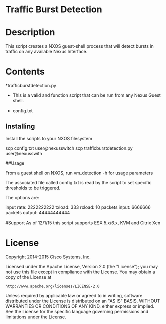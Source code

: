 Traffic Burst Detection
====================

# Description
This script creates a NXOS guest-shell process that will detect bursts in traffic on any available Nexus Interface.


# Contents

*trafficburstdetection.py
  - This is a valid and function script that can be run from any Nexus Guest shell. 
  
* config.txt


## Installing 
 
Install the scripts to your NXOS filesystem
    
scp config.txt user@nexusswitch
scp trafficburstdetection.py user@nexusswith

##Usage

From a guest shell on NXOS, run vm_detection -h for usage parameters

The associated file called config.txt is read by the script to set specific thresholds to be triggered. 

The options are:

input rate: 2222222222
txload: 333
rxload: 10
packets input: 6666666
packets output: 44444444444


#Support
As of 12/1/15 this script supports ESX 5.x/6.x, KVM and Citrix Xen
    
# License

Copyright 2014-2015 Cisco Systems, Inc.

Licensed under the Apache License, Version 2.0 (the "License");
you may not use this file except in compliance with the License.
You may obtain a copy of the License at

    http://www.apache.org/licenses/LICENSE-2.0

Unless required by applicable law or agreed to in writing, software
distributed under the License is distributed on an "AS IS" BASIS,
WITHOUT WARRANTIES OR CONDITIONS OF ANY KIND, either express or implied.
See the License for the specific language governing permissions and
limitations under the License.


